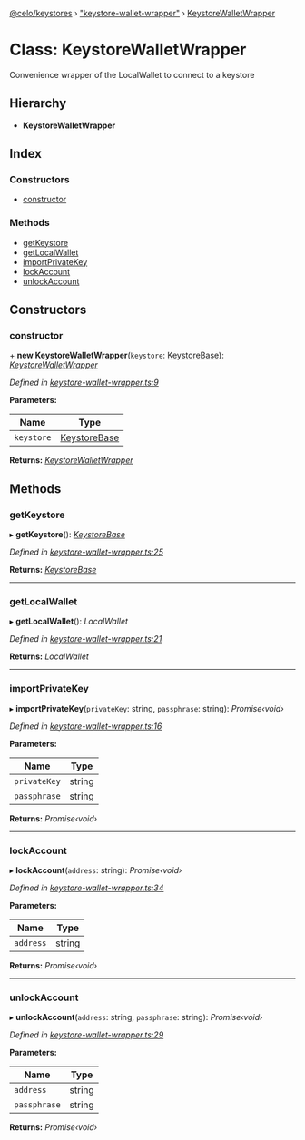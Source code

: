 [@celo/keystores](../README.md) › ["keystore-wallet-wrapper"](../modules/_keystore_wallet_wrapper_.md) › [KeystoreWalletWrapper](_keystore_wallet_wrapper_.keystorewalletwrapper.md)

# Class: KeystoreWalletWrapper

Convenience wrapper of the LocalWallet to connect to a keystore

## Hierarchy

* **KeystoreWalletWrapper**

## Index

### Constructors

* [constructor](_keystore_wallet_wrapper_.keystorewalletwrapper.md#constructor)

### Methods

* [getKeystore](_keystore_wallet_wrapper_.keystorewalletwrapper.md#getkeystore)
* [getLocalWallet](_keystore_wallet_wrapper_.keystorewalletwrapper.md#getlocalwallet)
* [importPrivateKey](_keystore_wallet_wrapper_.keystorewalletwrapper.md#importprivatekey)
* [lockAccount](_keystore_wallet_wrapper_.keystorewalletwrapper.md#lockaccount)
* [unlockAccount](_keystore_wallet_wrapper_.keystorewalletwrapper.md#unlockaccount)

## Constructors

###  constructor

\+ **new KeystoreWalletWrapper**(`keystore`: [KeystoreBase](_keystore_base_.keystorebase.md)): *[KeystoreWalletWrapper](_keystore_wallet_wrapper_.keystorewalletwrapper.md)*

*Defined in [keystore-wallet-wrapper.ts:9](https://github.com/celo-org/celo-monorepo/blob/master/packages/sdk/keystores/src/keystore-wallet-wrapper.ts#L9)*

**Parameters:**

Name | Type |
------ | ------ |
`keystore` | [KeystoreBase](_keystore_base_.keystorebase.md) |

**Returns:** *[KeystoreWalletWrapper](_keystore_wallet_wrapper_.keystorewalletwrapper.md)*

## Methods

###  getKeystore

▸ **getKeystore**(): *[KeystoreBase](_keystore_base_.keystorebase.md)*

*Defined in [keystore-wallet-wrapper.ts:25](https://github.com/celo-org/celo-monorepo/blob/master/packages/sdk/keystores/src/keystore-wallet-wrapper.ts#L25)*

**Returns:** *[KeystoreBase](_keystore_base_.keystorebase.md)*

___

###  getLocalWallet

▸ **getLocalWallet**(): *LocalWallet*

*Defined in [keystore-wallet-wrapper.ts:21](https://github.com/celo-org/celo-monorepo/blob/master/packages/sdk/keystores/src/keystore-wallet-wrapper.ts#L21)*

**Returns:** *LocalWallet*

___

###  importPrivateKey

▸ **importPrivateKey**(`privateKey`: string, `passphrase`: string): *Promise‹void›*

*Defined in [keystore-wallet-wrapper.ts:16](https://github.com/celo-org/celo-monorepo/blob/master/packages/sdk/keystores/src/keystore-wallet-wrapper.ts#L16)*

**Parameters:**

Name | Type |
------ | ------ |
`privateKey` | string |
`passphrase` | string |

**Returns:** *Promise‹void›*

___

###  lockAccount

▸ **lockAccount**(`address`: string): *Promise‹void›*

*Defined in [keystore-wallet-wrapper.ts:34](https://github.com/celo-org/celo-monorepo/blob/master/packages/sdk/keystores/src/keystore-wallet-wrapper.ts#L34)*

**Parameters:**

Name | Type |
------ | ------ |
`address` | string |

**Returns:** *Promise‹void›*

___

###  unlockAccount

▸ **unlockAccount**(`address`: string, `passphrase`: string): *Promise‹void›*

*Defined in [keystore-wallet-wrapper.ts:29](https://github.com/celo-org/celo-monorepo/blob/master/packages/sdk/keystores/src/keystore-wallet-wrapper.ts#L29)*

**Parameters:**

Name | Type |
------ | ------ |
`address` | string |
`passphrase` | string |

**Returns:** *Promise‹void›*
